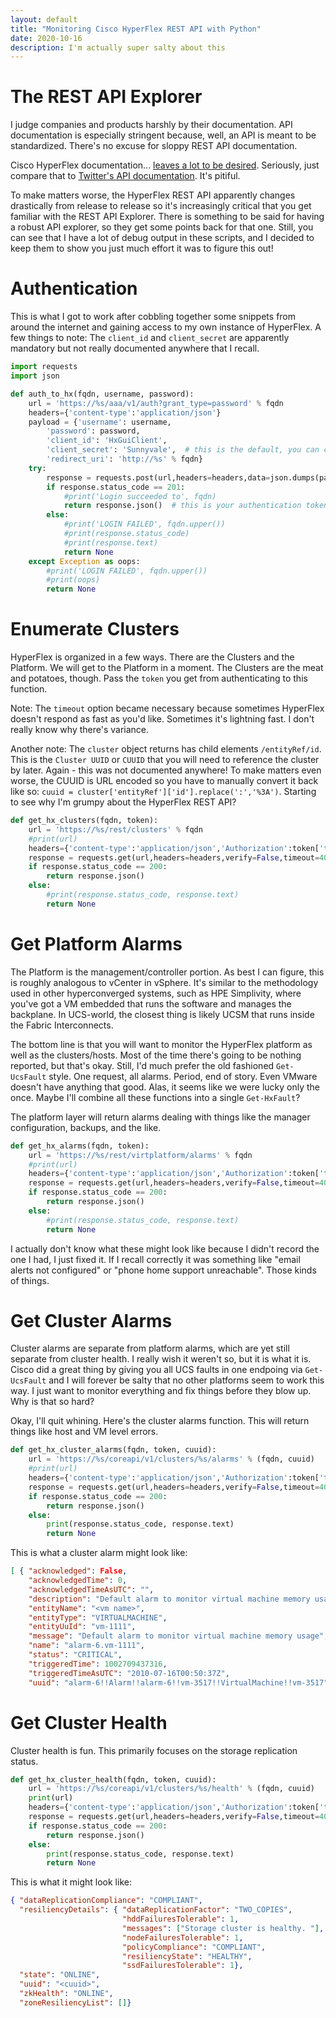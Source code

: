 ```yaml
---
layout: default
title: "Monitoring Cisco HyperFlex REST API with Python"
date: 2020-10-16
description: I'm actually super salty about this
---
```


# The REST API Explorer

I judge companies and products harshly by their documentation. API documentation is especially stringent because, well, an API is meant to be standardized. There's no excuse for sloppy REST API documentation.

Cisco HyperFlex documentation... [leaves a lot to be desired](https://developer.cisco.com/docs/ucs-dev-center-hyperflex/#!connecting-to-the-hyperflex-rest-api-explorer). Seriously, just compare that to [Twitter's API documentation](https://developer.twitter.com/en/docs/twitter-api). It's pitiful. 

To make matters worse, the HyperFlex REST API apparently changes drastically from release to release so it's increasingly critical that you get familiar with the REST API Explorer. There is something to be said for having a robust API explorer, so they get some points back for that one. Still, you can see that I have a lot of debug output in these scripts, and I decided to keep them to show you just much effort it was to figure this out!

# Authentication

This is what I got to work after cobbling together some snippets from around the internet and gaining access to my own instance of HyperFlex. A few things to note: The `client_id` and `client_secret` are apparently mandatory but not really documented anywhere that I recall.

```python
import requests
import json

def auth_to_hx(fqdn, username, password):
    url = 'https://%s/aaa/v1/auth?grant_type=password' % fqdn
    headers={'content-type':'application/json'}
    payload = {'username': username,
        'password': password,
        'client_id': 'HxGuiClient',
        'client_secret': 'Sunnyvale',  # this is the default, you can change it 
        'redirect_uri': 'http://%s' % fqdn}
    try:
        response = requests.post(url,headers=headers,data=json.dumps(payload),verify=False,timeout=40)
        if response.status_code == 201:
            #print('Login succeeded to', fqdn)
            return response.json()  # this is your authentication token
        else:
            #print('LOGIN FAILED', fqdn.upper())
            #print(response.status_code)
            #print(response.text)
            return None
    except Exception as oops:
        #print('LOGIN FAILED', fqdn.upper())
        #print(oops)
        return None
```

# Enumerate Clusters

HyperFlex is organized in a few ways. There are the Clusters and the Platform. We will get to the Platform in a moment. The Clusters are the meat and potatoes, though. Pass the `token` you get from authenticating to this function.

Note: The `timeout` option became necessary because sometimes HyperFlex doesn't respond as fast as you'd like. Sometimes it's lightning fast. I don't really know why there's variance. 

Another note: The `cluster` object returns has child elements `/entityRef/id`. This is the `Cluster UUID` or `CUUID` that you will need to reference the cluster by later. Again - this was not documented anywhere! To make matters even worse, the CUUID is URL encoded so you have to manually convert it back like so: `cuuid = cluster['entityRef']['id'].replace(':','%3A')`. Starting to see why I'm grumpy about the HyperFlex REST API?

```python
def get_hx_clusters(fqdn, token):
    url = 'https://%s/rest/clusters' % fqdn
    #print(url)
    headers={'content-type':'application/json','Authorization':token['token_type'] + token['access_token']}
    response = requests.get(url,headers=headers,verify=False,timeout=40)
    if response.status_code == 200:
        return response.json()
    else:
        #print(response.status_code, response.text)
        return None
```

# Get Platform Alarms

The Platform is the management/controller portion. As best I can figure, this is roughly analogous to vCenter in vSphere. It's similar to the methodology used in other hyperconverged systems, such as HPE Simplivity, where you've got a VM embedded that runs the software and manages the backplane. In UCS-world, the closest thing is likely UCSM that runs inside the Fabric Interconnects. 

The bottom line is that you will want to monitor the HyperFlex platform as well as the clusters/hosts. Most of the time there's going to be nothing reported, but that's okay. Still, I'd much prefer the old fashioned `Get-UcsFault` style. One request, all alarms. Period, end of story. Even VMware doesn't have anything that good. Alas, it seems like we were lucky only the once. Maybe I'll combine all these functions into a single `Get-HxFault`?

The platform layer will return alarms dealing with things like the manager configuration, backups, and the like. 

```python
def get_hx_alarms(fqdn, token):
    url = 'https://%s/rest/virtplatform/alarms' % fqdn
    #print(url)
    headers={'content-type':'application/json','Authorization':token['token_type'] + token['access_token']}
    response = requests.get(url,headers=headers,verify=False,timeout=40)
    if response.status_code == 200:
        return response.json()
    else:
        #print(response.status_code, response.text)
        return None
```

I actually don't know what these might look like because I didn't record the one I had, I just fixed it. If I recall correctly it was something like "email alerts not configured" or "phone home support unreachable". Those kinds of things. 

# Get Cluster Alarms

Cluster alarms are separate from platform alarms, which are yet still separate from cluster health. I really wish it weren't so, but it is what it is. Cisco did a great thing by giving you all UCS faults in one endpoing via `Get-UcsFault` and I will forever be salty that no other platforms seem to work this way. I just want to monitor everything and fix things before they blow up. Why is that so hard? 

Okay, I'll quit whining. Here's the cluster alarms function. This will return things like host and VM level errors. 

```python
def get_hx_cluster_alarms(fqdn, token, cuuid):
    url = 'https://%s/coreapi/v1/clusters/%s/alarms' % (fqdn, cuuid)
    #print(url)
    headers={'content-type':'application/json','Authorization':token['token_type'] + token['access_token']}
    response = requests.get(url,headers=headers,verify=False,timeout=40)
    if response.status_code == 200:
        return response.json()
    else:
        print(response.status_code, response.text)
        return None
```        

This is what a cluster alarm might look like:

```json
[ { "acknowledged": False,
    "acknowledgedTime": 0,
    "acknowledgedTimeAsUTC": "",
    "description": "Default alarm to monitor virtual machine memory usage",
    "entityName": "<vm name>",
    "entityType": "VIRTUALMACHINE",
    "entityUuId": "vm-1111",
    "message": "Default alarm to monitor virtual machine memory usage",
    "name": "alarm-6.vm-1111",
    "status": "CRITICAL",
    "triggeredTime": 1002709437316,
    "triggeredTimeAsUTC": "2010-07-16T00:50:37Z",
    "uuid": "alarm-6!!Alarm!!alarm-6!!vm-3517!!VirtualMachine!!vm-3517"}]
```    


# Get Cluster Health

Cluster health is fun. This primarily focuses on the storage replication status. 

```python
def get_hx_cluster_health(fqdn, token, cuuid):
    url = 'https://%s/coreapi/v1/clusters/%s/health' % (fqdn, cuuid)
    print(url)
    headers={'content-type':'application/json','Authorization':token['token_type'] + token['access_token']}
    response = requests.get(url,headers=headers,verify=False,timeout=40)
    if response.status_code == 200:
        return response.json()
    else:
        print(response.status_code, response.text)
        return None
```

This is what it might look like:

```json
{ "dataReplicationCompliance": "COMPLIANT",
  "resiliencyDetails": { "dataReplicationFactor": "TWO_COPIES",
                         "hddFailuresTolerable": 1,
                         "messages": ["Storage cluster is healthy. "],
                         "nodeFailuresTolerable": 1,
                         "policyCompliance": "COMPLIANT",
                         "resiliencyState": "HEALTHY",
                         "ssdFailuresTolerable": 1},
  "state": "ONLINE",
  "uuid": "<cuuid>",
  "zkHealth": "ONLINE",
  "zoneResiliencyList": []}
```

